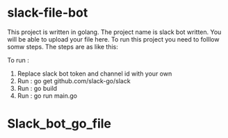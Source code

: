 # slack-file-bot
This project is written in golang. The project name is slack bot written. You will be able to upload your file here. To run this project you need to folllow somw steps. The steps are as like this:

To run : 
1. Replace slack bot token and channel id with your own
2. Run : go get github.com/slack-go/slack
3. Run : go build
4. Run : go run main.go
# Slack_bot_go_file
